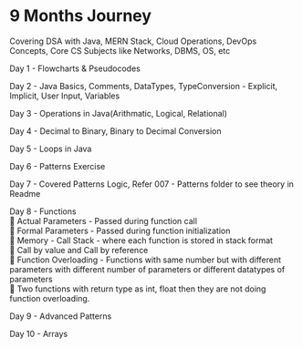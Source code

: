 # 9 Months Journey

Covering DSA with Java, MERN Stack, Cloud Operations, DevOps Concepts, Core CS Subjects like Networks, DBMS, OS, etc

Day 1 - Flowcharts & Pseudocodes

Day 2 - Java Basics, Comments, DataTypes, TypeConversion - Explicit, Implicit, User Input, Variables

Day 3 - Operations in Java(Arithmatic, Logical, Relational)

Day 4 - Decimal to Binary, Binary to Decimal Conversion

Day 5 - Loops in Java

Day 6 - Patterns Exercise

Day 7 - Covered Patterns Logic, Refer 007 - Patterns folder to see theory in Readme

Day 8 - Functions<br>
📌 Actual Parameters - Passed during function call<br>
📌 Formal Parameters - Passed during function initialization<br>
📌 Memory - Call Stack - where each function is stored in stack format<br>
📌 Call by value and Call by reference<br>
📌 Function Overloading - Functions with same number but with different parameters with different number of parameters or different datatypes of parameters<br>
📌 Two functions with return type as int, float then they are not doing function overloading.

Day 9 - Advanced Patterns

Day 10 - Arrays
